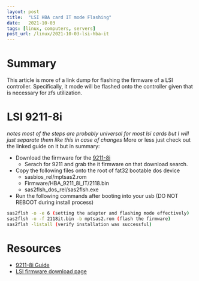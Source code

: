 ```yaml
---
layout: post
title:  "LSI HBA card IT mode Flashing"
date:   2021-10-03
tags: [linux, computers, servers]
post_url: /linux/2021-10-03-lsi-hba-it
---
```

# Summary
 This article is more of a link dump for flashing the firmware of a LSI controller. Specifically, it mode will be flashed onto the controller given that is necessary for zfs utilization.

# LSI 9211-8i
 *notes most of the steps are probably universal for most lsi cards but I will just separate them like this in case of changes*
More or less just check out the linked guide on it but in summary:
 - Download the firmware for the [9211-8i](https://www.broadcom.com/support/download-search)
	- Serach for 9211 and grab the it firmware on that download search.
 - Copy the following files onto the root of fat32 bootable dos device
    - sasbios_rel/mptsas2.rom
    - Firmware/HBA_9211_8i_IT/2118.bin
    - sas2flsh_dos_rel/sas2flsh.exe
 - Run the following commands after booting into your usb (DO NOT REBOOT during install process)
``` bash
sas2flsh -o -e 6 (setting the adapter and flashing mode effectively)
sas2flsh -o -f 2118it.bin -b mptsas2.rom (flash the firmware)
sas2flsh -listall (verify installation was successful)
```



# Resources
 - [9211-8i Guide](https://nguvu.org/freenas/Convert-LSI-HBA-card-to-IT-mode/)
 - [LSI firmware download page](https://www.broadcom.com/support/download-search)
